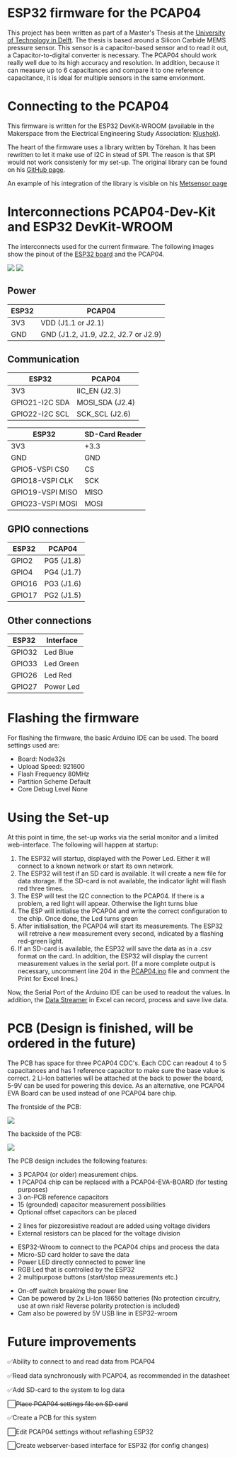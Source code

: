 # ESP32 firmware for the PCAP04
This project has been written as part of a Master's Thesis at the [University of Technology in Delft](https://www.tudelft.nl/). The thesis is based around a Silicon Carbide MEMS pressure sensor. This sensor is a capacitor-based sensor and to read it out, a Capacitor-to-digital converter is necessary. The PCAP04 should work really well due to its high accuracy and resolution. In addition, because it can measure up to 6 capacitances and compare it to one reference capacitance, it is ideal for multiple sensors in the same envionment.

# Connecting to the PCAP04
This firmware is written for the ESP32 DevKit-WROOM (available in the Makerspace from the Electrical Engineering Study Association: [Klushok](https://klushok.etv.tudelft.nl/)).

The heart of the firmware uses a library written by Törehan. It has been rewritten to let it make use of I2C in stead of SPI. The reason is that SPI would not work consistenly for my set-up.
The original library can be found on his [GitHub page](https://github.com/torehan/pcap04-arduino).

An example of his integration of the library is visible on his [Metsensor page](https://github.com/torehan/metsensor-pio)


# Interconnections PCAP04-Dev-Kit and ESP32 DevKit-WROOM
The interconnects used for the current firmware. The following images show the pinout of the [ESP32 board](https://raw.githubusercontent.com/AchimPieters/esp32-homekit-camera/master/Images/ESP32-30PIN-DEVBOARD.png) and the PCAP04.

![](/Documents/ESP32-30PIN-DEVBOARD.png)
![](/Documents/PCAP04%20Pinout.png)
## Power
| ESP32         |  PCAP04   |
|---------------|-----------|
|   3V3         |   VDD (J1.1 or J2.1)    |
|   GND         |   GND (J1.2, J1.9, J2.2, J2.7 or J2.9)   |

## Communication
| ESP32         |  PCAP04           |
|---------------|-------------------|
|   3V3         |   IIC_EN (J2.3)   |
|GPIO21-I2C SDA |   MOSI_SDA (J2.4) |
|GPIO22-I2C SCL |   SCK_SCL (J2.6)  |

| ESP32          |  SD-Card Reader   |
|----------------|-------------------|
|   3V3          |   +3.3            |
|   GND          |   GND             |
|GPIO5-VSPI CS0  |   CS              |
|GPIO18-VSPI CLK |   SCK             |
|GPIO19-VSPI MISO|  MISO             |
|GPIO23-VSPI MOSI|  MOSI             |

## GPIO connections
| ESP32         |  PCAP04           |
|---------------|-------------------|
|   GPIO2       |  PG5 (J1.8)       |
|   GPIO4       |   PG4 (J1.7)      |
|   GPIO16      |   PG3 (J1.6)      |
|   GPIO17      |   PG2 (J1.5)      |

## Other connections
| ESP32         |  Interface        |
|---------------|-------------------|
|   GPIO32      |      Led Blue     |
|   GPIO33      |      Led Green    |
|   GPIO26      |      Led Red      |
|   GPIO27      |      Power Led    |

# Flashing the firmware
For flashing the firmware, the basic Arduino IDE can be used. The board settings used are:
- Board:            Node32s
- Upload Speed:     921600
- Flash Frequency   80MHz
- Partition Scheme  Default
- Core Debug Level  None

# Using the Set-up
At this point in time, the set-up works via the serial monitor and a limited web-interface. The following will happen at startup:
1. The ESP32 will startup, displayed with the Power Led. Either it will connect to a known network or start its own network.
2. The ESP32 will test if an SD card is available. It will create a new file for data storage. If the SD-card is not available, the indicator light will flash red three times.
3. The ESP will test the I2C connection to the PCAP04. If there is a problem, a red light will appear. Otherwise the light turns blue
3. The ESP will initialise the PCAP04 and write the correct configuration to the chip. Once done, the Led turns green
4. After initialisation, the PCAP04 will start its measurements. The ESP32 will retreive a new measurement every second, indicated by a flashing red-green light.
5. If an SD-card is available, the ESP32 will save the data as in a .csv format on the card. In addition, the ESP32 will display the current measurement values in the serial port. (If a more complete output is necessary, uncomment line 204 in the [PCAP04.ino](https://github.com/tomsalden/PCAP04/blob/main/PCAP04.ino#L192) file and comment the Print for Excel lines.)

Now, the Serial Port of the Arduino IDE can be used to readout the values.
In addition, the [Data Streamer](https://support.microsoft.com/nl-nl/office/wat-is-data-streamer-1d52ffce-261c-4d7b-8017-89e8ee2b806f) in Excel can record, process and save live data.

# PCB (Design is finished, will be ordered in the future)
The PCB has space for three PCAP04 CDC's. Each CDC can readout 4 to 5 capacitances and has 1 reference capacitor to make sure the base value is correct.
2 Li-Ion batteries will be attached at the back to power the board, 5-9V can be used for powering this device.
As an alternative, one PCAP04 EVA Board can be used instead of one PCAP04 bare chip.

The frontside of the PCB:

![](/PCB/PCAP04_Interface/PCB_Front.png)

The backside of the PCB:

![](/PCB/PCAP04_Interface/PCB_Back.png)

The PCB design includes the following features:
- 3 PCAP04 (or older) measurement chips.
- 1 PCAP04 chip can be replaced with a PCAP04-EVA-BOARD (for testing purposes)
- 3 on-PCB reference capacitors
- 15 (grounded) capacitor measurement possibilities
- Optional offset capacitors can be placed
<!-- -->
- 2 lines for piezoresistive readout are added using voltage dividers
- External resistors can be placed for the voltage division
<!-- -->
- ESP32-Wroom to connect to the PCAP04 chips and process the data
- Micro-SD card holder to save the data
- Power LED directly connected to power line
- RGB Led that is controlled by the ESP32
- 2 multipurpose buttons (start/stop measurements etc.)
<!-- -->
- On-off switch breaking the power line
- Can be powered by 2x Li-Ion 18650 batteries (No protection circuitry, use at own risk! Reverse polarity protection is included)
- Cam also be powered by 5V USB line in ESP32-wroom





# Future improvements
✅Ability to connect to and read data from PCAP04

✅Read data synchronously with PCAP04, as recommended in the datasheet

✅Add SD-card to the system to log data

⬜~~Place PCAP04 settings file on SD card~~

✅Create a PCB for this system

⬜️Edit PCAP04 settings without reflashing ESP32

⬜️Create webserver-based interface for ESP32 (for config changes)